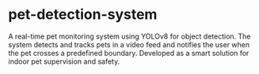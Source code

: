 # pet-detection-system
A real-time pet monitoring system using YOLOv8 for object detection. The system detects and tracks pets in a video feed and notifies the user when the pet crosses a predefined boundary. Developed as a smart solution for indoor pet supervision and safety.
